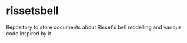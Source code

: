 # rissetsbell
Repository to store documents about Risset's bell modelling and various code inspired by it
